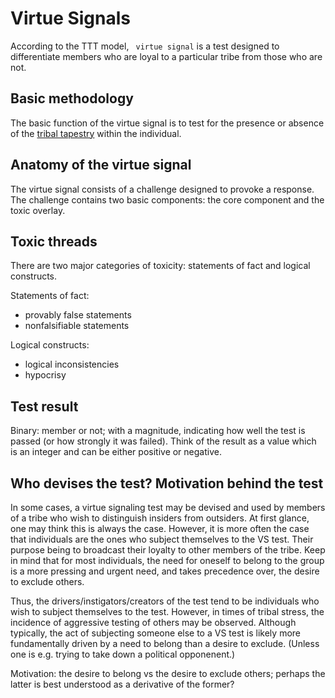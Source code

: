 Virtue Signals
====

According to the TTT model, ` virtue signal` is a test designed to differentiate members who are loyal to a particular tribe from those who are not. 

## Basic methodology 

The basic function of the virtue signal is to test for the presence or absence of the [tribal tapestry](./tribalTapestry.md) within the individual.

## Anatomy of the virtue signal 

The virtue signal consists of a challenge designed to provoke a response. The challenge contains two basic components: the core component and the toxic overlay. 

## Toxic threads

There are two major categories of toxicity: statements of fact and logical constructs.

Statements of fact:
- provably false statements
- nonfalsifiable statements

Logical constructs:
- logical inconsistencies
- hypocrisy

## Test result

Binary: member or not; with a magnitude, indicating how well the test is passed (or how strongly it was failed). Think of the result as a value which is an integer and can be either positive or negative.

## Who devises the test? Motivation behind the test

In some cases, a virtue signaling test may be devised and used by members of a tribe who wish to distinguish insiders from outsiders. At first glance, one may think this is always the case. However, it is more often the case that individuals are the ones who subject themselves to the VS test. Their purpose being to broadcast their loyalty to other members of the tribe. Keep in mind that for most individuals, the need for oneself to belong to the group is a more pressing and urgent need, and takes precedence over, the desire to exclude others. 

Thus, the drivers/instigators/creators of the test tend to be individuals who wish to subject themselves to the test. However, in times of tribal stress, the incidence of aggressive testing of others may be observed. Although typically, the act of subjecting someone else to a VS test is likely more fundamentally driven by a need to belong than a desire to exclude. (Unless one is e.g. trying to take down a political opponenent.)

Motivation: the desire to belong vs the desire to exclude others; perhaps the latter is best understood as a derivative of the former?
